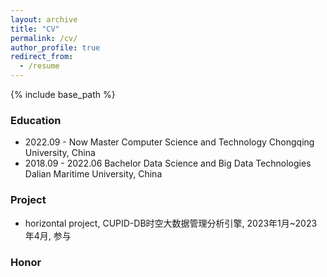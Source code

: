 ```yaml
---
layout: archive
title: "CV"
permalink: /cv/
author_profile: true
redirect_from:
  - /resume
---
```


{% include base_path %}

### Education
* 2022.09 - Now       Master     Computer Science and Technology          Chongqing University, China
* 2018.09 - 2022.06   Bachelor   Data Science and Big Data Technologies   Dalian Maritime University, China

### Project
* horizontal project, CUPID-DB时空大数据管理分析引擎, 2023年1月~2023年4月, 参与

### Honor
